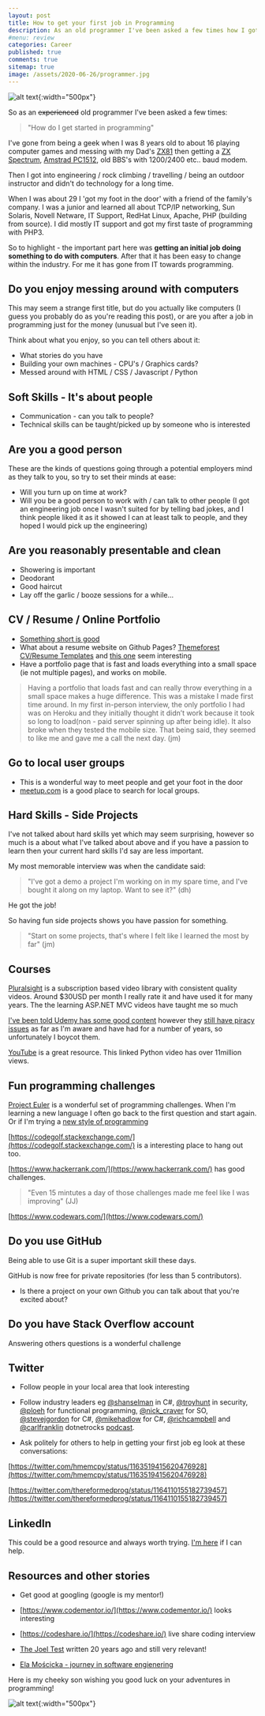 ```yaml
---
layout: post
title: How to get your first job in Programming  
description: As an old programmer I've been asked a few times how I got started in the business. Passion, people, marketing yourself, talking to other programmers, twitter, linkedin, and Project Euler!
#menu: review
categories: Career 
published: true 
comments: true     
sitemap: true
image: /assets/2020-06-26/programmer.jpg
---
```


![alt text](/assets/2020-06-26/programmer.jpg "Programmer - by 卡晨 on unsplash.com"){:width="500px"}

So as an ~~experienced~~ old programmer I've been asked a few times:

> "How do I get started in programming"

I've gone from being a geek when I was 8 years old to about 16 playing computer games and messing with my Dad's [ZX81](https://en.wikipedia.org/wiki/ZX81) then getting a [ZX Spectrum](https://en.wikipedia.org/wiki/ZX_Spectrum),  [Amstrad PC1512](https://en.wikipedia.org/wiki/PC1512), old BBS's with 1200/2400 etc.. baud modem.

Then I got into engineering / rock climbing / travelling / being an outdoor instructor and didn't do technology for a long time.

When I was about 29 I 'got my foot in the door' with a friend of the family's company. I was a junior and learned all about TCP/IP networking, Sun Solaris, Novell Netware, IT Support, RedHat Linux, Apache, PHP (building from source). I did mostly IT support and got my first taste of programming with PHP3.

So to highlight - the important part here was **getting an initial job doing something to do with computers**. After that it has been easy to change within the industry. For me it has gone from IT towards programming.

## Do you enjoy messing around with computers

This may seem a strange first title, but do you actually like computers (I guess you probably do as you're reading this post), or are you after a job in programming just for the money (unusual but I've seen it).

Think about what you enjoy, so you can tell others about it:

- What stories do you have
- Building your own machines -  CPU's / Graphics cards?
- Messed around with HTML / CSS / Javascript / Python

## Soft Skills - It's about people

- Communication - can you talk to people?
- Technical skills can be taught/picked up by someone who is interested

## Are you a good person

These are the kinds of questions going through a potential employers mind as they talk to you, so try to set their minds at ease:

- Will you turn up on time at work?
- Will you be a good person to work with / can talk to other people (I got an engineering job once I wasn't suited for by telling bad jokes, and I think people liked it as it showed I can at least talk to people, and they hoped I would pick up the engineering)

## Are you reasonably presentable and clean

- Showering is important
- Deodorant
- Good haircut
- Lay off the garlic / booze sessions for a while...

## CV / Resume / Online Portfolio

- [Something short is good](https://hmemcpy.com/cv.pdf)
- What about a resume website on Github Pages? [Themeforest CV/Resume Templates](https://themeforest.net/category/site-templates/specialty-pages?sort=date&tags=resume,cv&term=resume#content) and [this one](https://preview.themeforest.net/item/porto-responsive-html5-template/full_screen_preview/4106987?_ga=2.48266853.2118312912.1568632778-1690105632.1568283525) seem interesting
- Have a portfolio page that is fast and loads everything into a small space (ie not multiple pages), and works on mobile.

> Having a portfolio that loads fast and can really throw everything in a small space makes a huge difference. This was a mistake I made first time around. In my first in-person interview, the only portfolio I had was on Heroku and they initially thought it didn’t work because it took so long to load(non - paid server spinning up after being idle). It also broke when they tested the mobile size. That being said, they seemed to like me and gave me a call the next day. (jm)

## Go to local user groups

- This is a wonderful way to meet people and get your foot in the door
- [meetup.com](https://meetup.com) is a good place to search for local groups.

## Hard Skills - Side Projects

I've not talked about hard skills yet which may seem surprising, however so much is a about what I've talked about above and if you have a passion to learn then your current hard skills I'd say are less important.

My most memorable interview was when the candidate said:

> "I've got a demo a project I'm working on in my spare time, and I've bought it along on my laptop. Want to see it?" (dh)

He got the job!

So having fun side projects shows you have passion for something.

> "Start on some projects, that's where I felt like I learned the most by far" (jm)

## Courses

[Pluralsight](https://www.pluralsight.com/paths/html5) is a subscription based video library with consistent quality videos. Around $30USD per month I really rate it and have used it for many years. The the learning ASP.NET MVC videos have taught me so much

[I've been told Udemy has some good content](https://www.udemy.com/) however they [still have piracy issues](https://twitter.com/troyhunt/status/1102905241027006464?lang=en) as far as I'm aware and have had for a number of years, so unfortunately I boycot them.

[YouTube](https://www.youtube.com/watch?v=_uQrJ0TkZlc) is a great resource. This linked Python video has over 11million views.

## Fun programming challenges

[Project Euler](https://projecteuler.net/archives) is a wonderful set of programming challenges. When I'm learning a new language I often go back to the first question and start again. Or if I'm trying a [new style of programming](/2018/09/20/Improve-Programming-using-Project-Euler)

[https://codegolf.stackexchange.com/](https://codegolf.stackexchange.com/) is a interesting place to hang out too.

[https://www.hackerrank.com/](https://www.hackerrank.com/) has good challenges.

> "Even 15 mintutes a day of those challenges made me feel like I was improving" (JJ)

[https://www.codewars.com/](https://www.codewars.com/)


## Do you use GitHub

Being able to use Git is a super important skill these days.

GitHub is now free for private repositories (for less than 5 contributors).

- Is there a project on your own Github you can talk about that you're excited about?

## Do you have Stack Overflow account

Answering others questions is a wonderful challenge

## Twitter

- Follow people in your local area that look interesting
- Follow industry leaders eg [@shanselman](https://twitter.com/shanselman) in C#, [@troyhunt](https://twitter.com/troyhunt) in security, [@ploeh](https://twitter.com/ploeh) for functional programming, [@nick_craver](https://twitter.com/Nick_Craver) for SO, [@stevejgordon](https://twitter.com/stevejgordon) for C#, [@mikehadlow](https://twitter.com/mikehadlow) for C#, [@richcampbell](https://twitter.com/richcampbell) and [@carlfranklin](https://twitter.com/carlfranklin) dotnetrocks [podcast](https://dotnetrocks.com/).

- Ask politely for others to help in getting your first job eg look at these conversations:

[https://twitter.com/hmemcpy/status/1163519415620476928](https://twitter.com/hmemcpy/status/1163519415620476928)

[https://twitter.com/thereformedprog/status/1164110155182739457](https://twitter.com/thereformedprog/status/1164110155182739457)

## LinkedIn

This could be a good resource and always worth trying. [I'm here](https://www.linkedin.com/in/dave-mateer-6274942/) if I can help.

## Resources and other stories

- Get good at googling (google is my mentor!)
- [https://www.codementor.io/](https://www.codementor.io/) looks interesting
- [https://codeshare.io/](https://codeshare.io/) live share coding interview 

- [The Joel Test](https://www.joelonsoftware.com/2000/08/09/the-joel-test-12-steps-to-better-code/) written 20 years ago and still very relevant!
- [Ela Mościcka - journey in software engienering](https://www.linkedin.com/pulse/my-journey-software-engineering-ela-mo%C5%9Bcicka/)

Here is my cheeky son wishing you good luck on your adventures in programming!

![alt text](/assets/2020-06-26/cheeky-boy.jpg "Cheeky boy says good luck!"){:width="500px"}